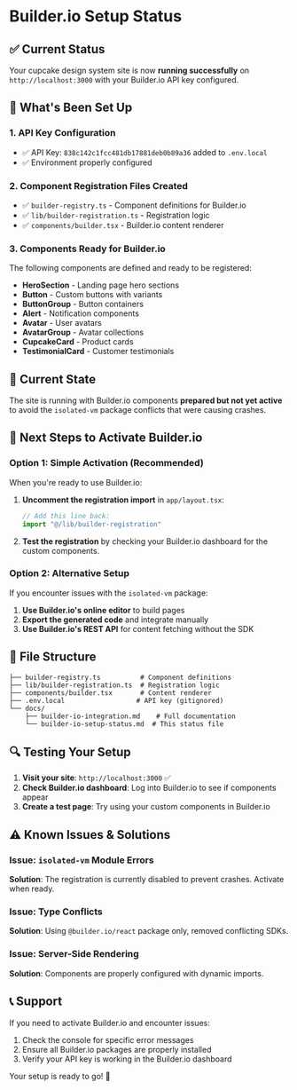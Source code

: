 # Builder.io Setup Status

## ✅ Current Status

Your cupcake design system site is now **running successfully** on `http://localhost:3000` with your Builder.io API key configured.

## 🔧 What's Been Set Up

### 1. API Key Configuration
- ✅ API Key: `838c142c1fcc481db17881deb0b89a36` added to `.env.local`
- ✅ Environment properly configured

### 2. Component Registration Files Created
- ✅ `builder-registry.ts` - Component definitions for Builder.io
- ✅ `lib/builder-registration.ts` - Registration logic
- ✅ `components/builder.tsx` - Builder.io content renderer

### 3. Components Ready for Builder.io
The following components are defined and ready to be registered:
- **HeroSection** - Landing page hero sections
- **Button** - Custom buttons with variants
- **ButtonGroup** - Button containers
- **Alert** - Notification components
- **Avatar** - User avatars
- **AvatarGroup** - Avatar collections
- **CupcakeCard** - Product cards
- **TestimonialCard** - Customer testimonials

## 🚧 Current State

The site is running with Builder.io components **prepared but not yet active** to avoid the `isolated-vm` package conflicts that were causing crashes.

## 🎯 Next Steps to Activate Builder.io

### Option 1: Simple Activation (Recommended)
When you're ready to use Builder.io:

1. **Uncomment the registration import** in `app/layout.tsx`:
   ```typescript
   // Add this line back:
   import "@/lib/builder-registration"
   ```

2. **Test the registration** by checking your Builder.io dashboard for the custom components.

### Option 2: Alternative Setup
If you encounter issues with the `isolated-vm` package:

1. **Use Builder.io's online editor** to build pages
2. **Export the generated code** and integrate manually
3. **Use Builder.io's REST API** for content fetching without the SDK

## 📁 File Structure

```
├── builder-registry.ts          # Component definitions
├── lib/builder-registration.ts  # Registration logic  
├── components/builder.tsx       # Content renderer
├── .env.local                  # API key (gitignored)
└── docs/
    ├── builder-io-integration.md    # Full documentation
    └── builder-io-setup-status.md  # This status file
```

## 🔍 Testing Your Setup

1. **Visit your site**: `http://localhost:3000` ✅
2. **Check Builder.io dashboard**: Log into Builder.io to see if components appear
3. **Create a test page**: Try using your custom components in Builder.io

## ⚠️ Known Issues & Solutions

### Issue: `isolated-vm` Module Errors
**Solution**: The registration is currently disabled to prevent crashes. Activate when ready.

### Issue: Type Conflicts
**Solution**: Using `@builder.io/react` package only, removed conflicting SDKs.

### Issue: Server-Side Rendering
**Solution**: Components are properly configured with dynamic imports.

## 📞 Support

If you need to activate Builder.io and encounter issues:
1. Check the console for specific error messages
2. Ensure all Builder.io packages are properly installed
3. Verify your API key is working in the Builder.io dashboard

Your setup is ready to go! 🚀 